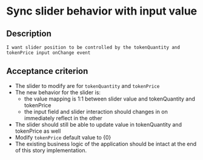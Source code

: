 # Sync slider behavior with input value

## Description

`I want slider position to be controlled by the tokenQuantity and tokenPrice input onChange event`

## Acceptance criterion
- The slider to modify are for `tokenQuantity` and `tokenPrice`
- The new behavior for the slider is:
  - the value mapping is 1:1 between slider value and tokenQuantity and tokenPrice
  - the input field and slider interaction should changes in on immediately reflect in the other
- The slider should still be able to update value in tokenQuantity and tokenPrice as well
- Modify `tokenPrice` default value to {0}
- The existing business logic of the application should be intact at the end of this story implementation.
